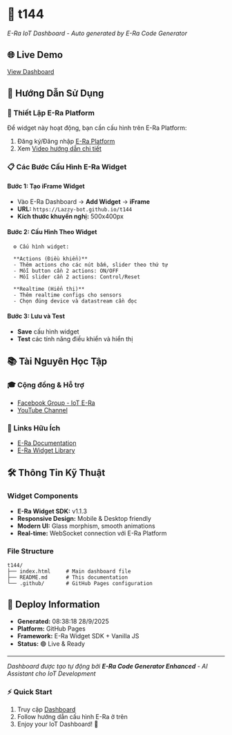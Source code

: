 # 🤖 t144
  
  *E-Ra IoT Dashboard - Auto generated by E-Ra Code Generator*
  
  ## 🌐 Live Demo
  [View Dashboard](https://Lazzy-bot.github.io/t144)
  
  ## 📖 Hướng Dẫn Sử Dụng
  
  ### 🔧 Thiết Lập E-Ra Platform
  Để widget này hoạt động, bạn cần cấu hình trên E-Ra Platform:
  
  1. Đăng ký/Đăng nhập [E-Ra Platform](https://app.e-ra.io/)
  2. Xem [Video hướng dẫn chi tiết](https://youtu.be/aadOolB-W6E?si=43bXJe6-j-OKdXX0)
  
  ### 📋 Các Bước Cấu Hình E-Ra Widget
  
  #### Bước 1: Tạo iFrame Widget
  - Vào E-Ra Dashboard → **Add Widget** → **iFrame**
  - **URL:** `https://Lazzy-bot.github.io/t144`
  - **Kích thước khuyến nghị:** 500x400px
  
  #### Bước 2: Cấu Hình Theo Widget
  
      ⚙️ Cấu hình widget:
  
      **Actions (Điều khiển)**
      - Thêm actions cho các nút bấm, slider theo thứ tự
      - Mỗi button cần 2 actions: ON/OFF
      - Mỗi slider cần 2 actions: Control/Reset
  
      **Realtime (Hiển thị)**
      - Thêm realtime configs cho sensors
      - Chọn đúng device và datastream cần đọc
  
  #### Bước 3: Lưu và Test
  - **Save** cấu hình widget
  - **Test** các tính năng điều khiển và hiển thị
  
  ## 📚 Tài Nguyên Học Tập
  
  ### 🎓 Cộng đồng & Hỗ trợ
  - [Facebook Group - IoT E-Ra](https://www.facebook.com/groups/567625788148920)
  - [YouTube Channel](https://www.youtube.com/@eohchannelofficial/videos)
  
  ### 🔗 Links Hữu Ích
  - [E-Ra Documentation](https://app.e-ra.io/)
  - [E-Ra Widget Library](https://www.npmjs.com/package/@eohjsc/era-widget)
  
  ## 🛠️ Thông Tin Kỹ Thuật
  
  ### Widget Components
  - **E-Ra Widget SDK:** v1.1.3
  - **Responsive Design:** Mobile & Desktop friendly
  - **Modern UI:** Glass morphism, smooth animations
  - **Real-time:** WebSocket connection với E-Ra Platform
  
  ### File Structure
  ```
  t144/
  ├── index.html     # Main dashboard file
  ├── README.md      # This documentation
  └── .github/       # GitHub Pages configuration
  ```
  
  ## 🚀 Deploy Information
  - **Generated:** 08:38:18 28/9/2025
  - **Platform:** GitHub Pages
  - **Framework:** E-Ra Widget SDK + Vanilla JS
  - **Status:** 🟢 Live & Ready
  
  ---
  *Dashboard được tạo tự động bởi **E-Ra Code Generator Enhanced** - AI Assistant cho IoT Development*
  
  ### ⚡ Quick Start
  1. Truy cập [Dashboard](https://Lazzy-bot.github.io/t144)
  2. Follow hướng dẫn cấu hình E-Ra ở trên
  3. Enjoy your IoT Dashboard! 🎉